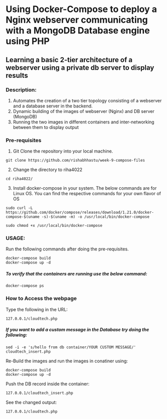 # Using Docker-Compose to deploy a Nginx webserver communicating with a MongoDB Database engine using PHP
## Learning a basic 2-tier architecture of a webserver using a private db server to display results

### Description:

1. Automates the creation of a two tier topology consisting of a webserver and a database server in the backend.
2. Dynamic building of the images of webserver (Nginx) and DB server (MongoDB) 
3. Running the two images in different containers and inter-networking between them to display output


### Pre-requisites
1. Git Clone the repository into your local machine. 
```
git clone https://github.com/rishabhhastu/week-9-compose-files
```

2. Change the directory to riha4022
```
cd riha4022/
```

3. Install docker-compose in your system. The below commands are for Linux OS. You can find the respective commands for your own flavor of OS
```
sudo curl -L https://github.com/docker/compose/releases/download/1.21.0/docker-compose-$(uname -s)-$(uname -m) -o /usr/local/bin/docker-compose

sudo chmod +x /usr/local/bin/docker-compose
```

### USAGE:
Run the following commands after doing the pre-requisites.
```
docker-compose build
docker-compose up -d
```

##### To verify that the containers are running use the below command:
```
docker-compose ps
```

### How to Access the webpage
Type the following in the URL:
```
127.0.0.1/cloudtech.php 
```

##### If you want to add a custom message in the Database try doing the following:
```
sed -i -e 's/hello from db container/YOUR CUSTOM MESSAGE/' cloudtech_insert.php
```

Re-Build the images and run the images in conatiner using:  
```
docker-compose build
docker-compose up -d
```

Push the DB record inside the container:
```
127.0.0.1/cloudtech_insert.php 
```

See the changed output:
```
127.0.0.1/cloudtech.php 
```
